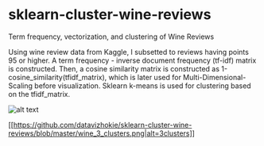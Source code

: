 # sklearn-cluster-wine-reviews
Term frequency, vectorization, and clustering of Wine Reviews

Using wine review data from Kaggle, I subsetted to reviews having points 95 or higher. A term frequency - inverse document frequency 
(tf-idf) matrix is constructed.  Then, a cosine similarity matrix is constructed as 1-cosine_similarity(tfidf_matrix), which is later 
used for Multi-Dimensional-Scaling before visualization.  Sklearn k-means is used for clustering based on the tfidf_matrix.

![alt text](https://raw.githubusercontent.com/datavizhokie/sklearn-cluster-wine-reviews/blob/master/wine_3_clusters.png)

[[https://github.com/datavizhokie/sklearn-cluster-wine-reviews/blob/master/wine_3_clusters.png|alt=3clusters]]
